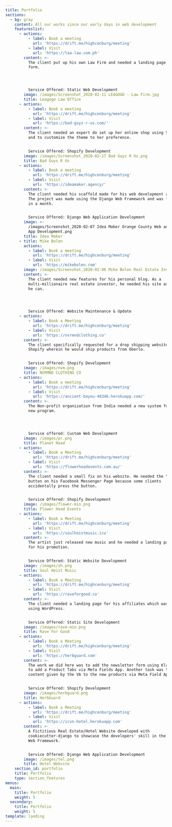 ```yaml
---
title: Portfolio
sections:
  - bg: gray
    content: All our works since our early days in web development
    featureslist:
      - actions:
          - label: Book a meeting
            url: 'https://drift.me/highcenburg/meeting'
          - label: Visit
            url: 'https://laa-law.com.ph'
        content: >-
          The client put up his own Law Firm and needed a landing page with a
          form.




          Service Offered: Static Web Development
        image: /images/Screenshot_2020-02-11 LEAGOGO - Law Firm.jpg
        title: Leagogo Law Office
      - actions:
          - label: Book a meeting
            url: 'https://drift.me/highcenburg/meeting'
          - label: Visit
            url: 'https://bad-guyz-r-us.com/'
        content: >-
          The client needed an expert do set up her online shop using Shopify,
          and to customize the theme to her preference.


          Service Offered: Shopify Development
        image: /images/Screenshot_2020-02-17 Bad Guyz R Us.png
        title: Bad Guys R Us
      - actions:
          - label: Book a meeting
            url: 'https://drift.me/highcenburg/meeting'
          - label: Visit
            url: 'https://ideamaker.agency/'
        content: >-
          The client needed his scaffold made for his web development agency.
          The project was made using the Django Web Framework and was finished
          in a month.


          Service Offered: Django Web Application Development
        image: >-
          /images/Screenshot_2020-02-07 Idea Maker Orange County Web and Mobile
          App Development.png
        title: Idea Maker
      - title: Mike Bolen
        actions:
          - label: Book a meeting
            url: 'https://drift.me/highcenburg/meeting'
          - label: Visit
            url: 'https://mikebolen.com'
        image: /images/Screenshot_2020-02-06 Mike Bolen Real Estate Investor-min.jpg
        content: >-
          The client needed new features for his personal blog. As a
          multi-millionaire real estate investor, he needed his site as crisp as
          he can.




          Service Offered: Website Maintenance & Update
      - actions:
          - label: Book a Meeting
            url: 'https://drift.me/highcenburg/meeting'
          - label: Visit
            url: 'https://nvrmndclothing.co'
        content: >-
          The client specifically requested for a drop shipping website in
          Shopify wherein he would ship products from Oberlo.


          Service Offered: Shopify Development
        image: /images/nvm.png
        title: NVRMND CLOTHING CO
      - actions:
          - label: Book a meeting
            url: 'https://drift.me/highcenburg/meeting'
          - label: Visit
            url: 'https://ancient-bayou-48346.herokuapp.com/'
        content: >-
          The Non-profit organization from India needed a new system for their
          new program.




          Service offered: Custom Web Development
        image: /images/pr.png
        title: Planet Read
      - actions:
          - label: Book a Meeting
            url: 'https://drift.me/highcenburg/meeting'
          - label: Visit
            url: 'https://flowerheadevents.com.au/'
        content: >-
          The client needed a small fix on his website. He needed the "shop now"
          button on his Facebook Messenger Page because some clients
          accidentally press the button.


          Service Offered: Shopify Development
        image: /images/flower-min.png
        title: Flower Head Events
      - actions:
          - label: Book a Meeting
            url: 'https://drift.me/highcenburg/meeting'
          - label: Visit
            url: 'https://soulheistmusic.icu'
        content: >-
          The artist just released new music and he needed a landing page to use
          for his promotion. 


          Service Offered: Static Website Development
        image: /images/sh.png
        title: Soul Heist Music
      - actions:
          - label: Book a Meeting
            url: 'https://drift.me/highcenburg/meeting'
          - label: Visit
            url: 'https://raveforgood.co'
        content: >-
          The client needed a landing page for his affiliates which was done
          using WordPress.


          Service Offered: Static Site Development
        image: /images/rave-min.png
        title: Rave For Good
      - actions:
          - label: Book a Meeting
            url: 'https://drift.me/highcenburg/meeting'
          - label: Visit
            url: 'https://herbguard.com'
        content: >-
          The work we did here was to add the newsletter form using Klaviyo and
          to add a Product Tabs via Meta Fields App. Another task was to add the
          content given by the VA to the new products via Meta Field App.


          Service Offered: Shopify Development
        image: /images/herbguard.png
        title: HerbGuard
      - actions:
          - label: Book a Meeting
            url: 'https://drift.me/highcenburg/meeting'
          - label: Visit
            url: 'https://icvn-hotel.herokuapp.com'
        content: >-
          A Fictitious Real Estate/Hotel Website developed with
          cookiecutter-django to showcase the developers' skill in the Django
          Web Framework.


          Service Offered: Django Web Application Development
        image: /images/tel.png
        title: Hotel Website
    section_id: portfolio
    title: Portfolio
    type: section_features
menus:
  main:
    title: Portfolio
    weight: 5
  secondary:
    title: Portfolio
    weight: 5
template: landing
---
```

